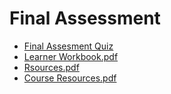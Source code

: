 # Final Assessment
* [Final Assesment Quiz]()
* [Learner Workbook.pdf]()
* [Rsources.pdf](https://github.com/telecomprofi/what-is-sre-ukrainian/blob/master/DevOps%20Engineer%20SRE%20Learning%20Path/7/CourseResources.pdf)
* [Course Resources.pdf](https://github.com/telecomprofi/what-is-sre-ukrainian/blob/master/DevOps%20Engineer%20SRE%20Learning%20Path/7/Learner%20Workbook.pdf)
